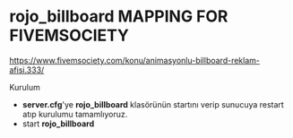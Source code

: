 # rojo_billboard MAPPING FOR FIVEMSOCIETY

https://www.fivemsociety.com/konu/animasyonlu-billboard-reklam-afisi.333/

Kurulum

- **server.cfg**'ye **rojo_billboard** klasörünün startını verip sunucuya restart atıp kurulumu tamamlıyoruz.
- start **rojo_billboard**
